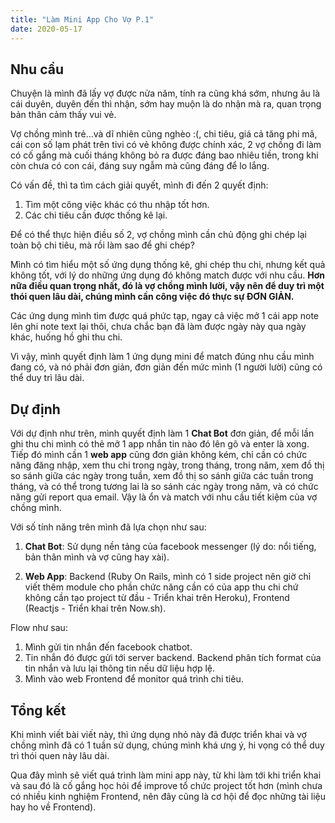 ```yaml
---
title: "Làm Mini App Cho Vợ P.1"
date: 2020-05-17
---
```


## Nhu cầu

Chuyện là mình đã lấy vợ được nửa năm, tính ra cũng khá sớm, nhưng âu là cái duyên, duyên đến thì nhận, sớm hay muộn là do nhận mà ra, quan trọng bản thân cảm thấy vui vẻ.

Vợ chồng mình trẻ...và dĩ nhiên cũng nghèo :(, chi tiêu, giá cả tăng phi mã, cái con số lạm phát trên tivi có vẻ không được chính xác, 2 vợ chồng đi làm có cố gắng mà cuối tháng không bỏ ra được đáng bao nhiêu tiền, trong khi còn chưa có con cái, đáng suy ngẫm mà cũng đáng để lo lắng.

Có vấn đề, thì ta tìm cách giải quyết, mình đi đến 2 quyết định:

1. Tìm một công việc khác có thu nhập tốt hơn.
2. Các chi tiêu cần được thống kê lại.

Để có thể thực hiện điều số 2, vợ chồng mình cần chủ động ghi chép lại toàn bộ chi tiêu, mà rồi làm sao để ghi chép?

Mình có tìm hiểu một số ứng dụng thống kê, ghi chép thu chi, nhưng kết quả không tốt, với lý do những ứng dụng đó không match được với nhu cầu. **Hơn nữa điều quan trọng nhất, đó là vợ chồng mình lười, vậy nên để duy trì một thói quen lâu dài, chúng mình cần công việc đó thực sự ĐƠN GIẢN.**

Các ứng dụng mình tìm được quá phức tạp, ngay cả việc mở 1 cái app note lên ghi note text lại thôi, chưa chắc bạn đã làm được ngày này qua ngày khác, huống hồ ghi thu chi.


Vì vậy, mình quyết định làm 1 ứng dụng mini để match đúng nhu cầu mình đang có, và nó phải đơn giản, đơn giản đến mức mình (1 người lười) cũng có thể duy trì lâu dài.

## Dự định

Với dự định như trên, mình quyết định làm 1 **Chat Bot** đơn giản, để mỗi lần ghi thu chi mình có thẻ mở 1 app nhắn tin nào đó lên gõ và enter là xong. Tiếp đó mình cần 1 **web app** cũng đơn giản không kém, chỉ cần có chức năng đăng nhập, xem thu chi trong ngày, trong tháng, trong năm, xem đồ thị so sánh giữa các ngày trong tuần, xem đồ thị so sánh giữa các tuần trong tháng, và có thể trong tương lai là so sánh các ngày trong năm, và có chức năng gửi report qua email. Vậy là ổn và match với nhu cầu tiết kiệm của vợ chồng mình.

Với số tính năng trên mình đã lựa chọn như sau:

1. **Chat Bot**: Sử dụng nền tảng của facebook messenger (lý do: nổi tiếng, bản thân mình và vợ cũng hay xài).

2. **Web App**: Backend (Ruby On Rails, mình có 1 side project nên giờ chỉ viết thêm module cho phần chức năng cần có của app thu chi chứ không cần tạo project từ đầu - Triển khai trên Heroku), Frontend (Reactjs - Triển khai trên Now.sh).

Flow như sau:

1. Mình gửi tin nhắn đến facebook chatbot.
2. Tin nhắn đó được gửi tới server backend. Backend phân tích format của tin nhắn và lưu lại thông tin nếu dữ liệu hợp lệ.
3. Mình vào web Frontend để monitor quá trình chi tiêu.

## Tổng kết

Khi mình viết bài viết này, thì ứng dụng nhỏ này đã được triển khai và vợ chồng mình đã có 1 tuần sử dụng, chúng mình khá ưng ý, hi vọng có thể duy trì thói quen này lâu dài.

Qua đây mình sẽ viết quá trình làm mini app này, từ khi làm tới khi triển khai và sau đó là cố gắng học hỏi để improve tổ chức project tốt hơn (mình chưa có nhiều kinh nghiệm Frontend, nên đây cũng là cơ hội để đọc những tài liệu hay ho về Frontend).
